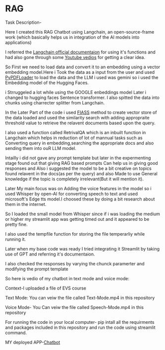 # RAG
Task Description-

Here I created this RAG Chatbot using Langchain, an open-source-frame work (which basically helps us in integration of the AI models into applications)

I referred the [Langchain official documentaion](https://python.langchain.com/docs/introduction/) for using it's functions and had also gone through some [Youtube vedios](https://www.youtube.com/watch?v=1bUy-1hGZpI&t=126s) for getting a clear idea.

So First we need to load data and convert it to an embedding using a vector embedding model.Here i Took the data as a input from the user and used [PyPDFLoader](https://python.langchain.com/docs/integrations/document_loaders/pypdfloader/) to load the data and the LLM i used was gemini so i used the Embedding model of the Hugging Faces.

i Strruggeled a lot while using the GOOGLE enbeddings model Later i changed to hugging faces Sentence transformer.
I also spitted the data into chunks using charrecter splitter from Langchain.

In the Later Part of the code i used [FIASS](https://engineering.fb.com/2017/03/29/data-infrastructure/faiss-a-library-for-efficient-similarity-search/) method to create vector store of the data loaded and used the similarity search with adding appropraite threshold value to retrieve the relavent documents 
based upon the query.

I also used a function called RetrivalQA which is an inbuilt function in Langchain which helps in reduction of lot of mannual tasks such as Converting query in embedding,searching the appropriate docs and also sending them into ouR LLM model.

Intailly i did not gave any prompt template but later in the expermenting stage found out that giving RAG based prompts Can help us in giving good responses and Also i suggested the model to be a bit creative on topics found relavent in the docs(as per the query) and also Made to use General knowledge if the topic is completely irrelevant(But it will mention it).

Later My main focus was on Adding the voice features in the model so i used Whisper by open-AI for converting speech to text and used microsoft's Edge tts model.I choosed these by doing a bit research about them in the internet.

So I loaded the small model from Whisper since if i was loading the medium or higher my streamlit app was getting timed out and it appeared to be pretty fine.

I also used the tempfile function for storing the file temperarliy while running it.

Later when my base code was ready I tried integrating it Streamlit by taking use of GPT and referring it's documentaion.

I also checked the responses by varying the chunck paramerter and modifying the prompt template 

So here is vedio of my chatbot in text mode and voice mode:

 Context-I uploaded a file of EVS course
 
 Text Mode:
 You can veiw the file called Text-Mode.mp4 in this repository

 Voice Mode-
 You Can veiw the file called Speech-Mode.mp4 in this repository

 For running the code in your local computer-
pip intall all the requirments and packages included in this repository and run the code using streamlit command.

MY deployed APP-[Chatbot](https://l8eaajcwvbluypcdkqrnjl.streamlit.app/)
 

